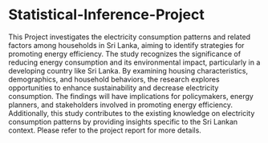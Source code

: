 # Statistical-Inference-Project

This Project investigates the electricity consumption patterns and related factors among households in Sri Lanka, aiming to identify strategies for promoting energy efficiency. The study recognizes the significance of reducing energy consumption and its environmental impact, particularly in a developing country like Sri Lanka. By examining housing characteristics, demographics, and household behaviors, the research explores opportunities to enhance sustainability and decrease electricity
consumption. The findings will have implications for policymakers, energy planners, and stakeholders involved in promoting energy efficiency. Additionally, this study contributes to the existing knowledge on electricity consumption patterns by providing insights specific to the Sri Lankan context. Please refer to the project report for more details.
